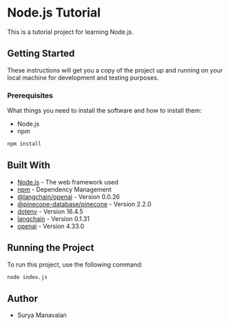 # Node.js Tutorial

This is a tutorial project for learning Node.js.

## Getting Started

These instructions will get you a copy of the project up and running on your local machine for development and testing purposes.

### Prerequisites

What things you need to install the software and how to install them:

- Node.js
- npm

```sh
npm install
```

## Built With

- [Node.js](https://nodejs.org/en/) - The web framework used
- [npm](https://www.npmjs.com/) - Dependency Management
- [@langchain/openai](https://www.npmjs.com/package/@langchain/openai) - Version 0.0.26
- [@pinecone-database/pinecone](https://www.npmjs.com/package/@pinecone-database/pinecone) - Version 2.2.0
- [dotenv](https://www.npmjs.com/package/dotenv) - Version 16.4.5
- [langchain](https://www.npmjs.com/package/langchain) - Version 0.1.31
- [openai](https://www.npmjs.com/package/openai) - Version 4.33.0

## Running the Project

To run this project, use the following command:


```sh
node index.js
```

## Author
- Surya Manavalan